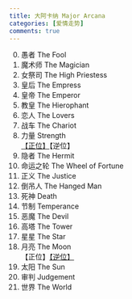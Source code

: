 ```yaml
---
title: 大阿卡纳 Major Arcana
categories: [爱情走势]
comments: true
---
```


0. 愚者 The Fool
1. 魔术师 The Magician
2. 女祭司 The High Priestess
3. 皇后 The Empress
4. 皇帝 The Emperor
5. 教皇 The Hierophant
6. 恋人 The Lovers
7. 战车 The Chariot
8. 力量 Strength\
[【正位】](/Tarot/2012-01/力量-爱情走势-正位.html)【逆位】
9. 隐者 The Hermit
10. 命运之轮 The Wheel of Fortune
11. 正义 The Justice
12. 倒吊人 The Hanged Man
13. 死神 Death
14. 节制 Temperance
15. 恶魔 The Devil
16. 高塔 The Tower
17. 星星 The Star
18. 月亮 The Moon\
【正位】[【逆位】](/Tarot/2012-04/月亮-爱情走势-逆位.html)
19. 太阳 The Sun
20. 审判 Judgement
21. 世界 The World